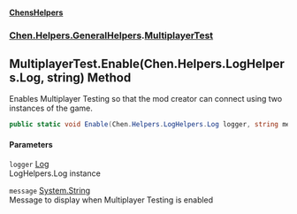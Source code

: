 #### [ChensHelpers](./index.md 'index')
### [Chen.Helpers.GeneralHelpers](./Chen-Helpers-GeneralHelpers.md 'Chen.Helpers.GeneralHelpers').[MultiplayerTest](./Chen-Helpers-GeneralHelpers-MultiplayerTest.md 'Chen.Helpers.GeneralHelpers.MultiplayerTest')
## MultiplayerTest.Enable(Chen.Helpers.LogHelpers.Log, string) Method
Enables Multiplayer Testing so that the mod creator can connect using two instances of the game.  
```csharp
public static void Enable(Chen.Helpers.LogHelpers.Log logger, string message="Multiplayer Testing is enabled! If you see this message, report this as a bug to the mod developer!");
```
#### Parameters
<a name='Chen-Helpers-GeneralHelpers-MultiplayerTest-Enable(Chen-Helpers-LogHelpers-Log_string)-logger'></a>
`logger` [Log](./Chen-Helpers-LogHelpers-Log.md 'Chen.Helpers.LogHelpers.Log')  
LogHelpers.Log instance  
  
<a name='Chen-Helpers-GeneralHelpers-MultiplayerTest-Enable(Chen-Helpers-LogHelpers-Log_string)-message'></a>
`message` [System.String](https://docs.microsoft.com/en-us/dotnet/api/System.String 'System.String')  
Message to display when Multiplayer Testing is enabled  
  
